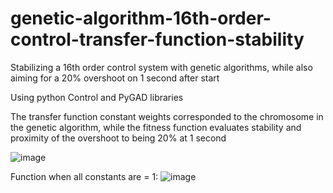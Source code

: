 # genetic-algorithm-16th-order-control-transfer-function-stability
Stabilizing a 16th order control system with genetic algorithms, while also aiming for a 20% overshoot on 1 second after start


Using python Control and PyGAD libraries

The transfer function constant weights corresponded to the chromosome in the genetic algorithm, while the fitness function evaluates stability and proximity of the overshoot to being 20% at 1 second

![image](https://user-images.githubusercontent.com/83359345/193354633-936edb6d-e097-45ff-964b-7fa422536cb2.png)

Function when all constants are = 1:
![image](https://user-images.githubusercontent.com/83359345/193355244-a377102a-183d-434a-a664-b89926f97006.png)



